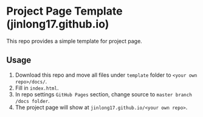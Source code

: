 
# Project Page Template (jinlong17.github.io)

This repo provides a simple template for project page.

## Usage

1. Download this repo and move all files under `template` folder to `<your own repo>/docs/`.
2. Fill in `index.html`.
3. In repo settings `GitHub Pages` section, change source to `master branch /docs folder`.
4. The project page will show at `jinlong17.github.io/<your own repo>`.